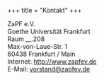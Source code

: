+++
title = "Kontakt"
+++

ZaPF e.V.  
Goethe Universität Frankfurt  
Raum __.208  
Max-von-Laue-Str. 1  
60438 Frankfurt / Main  
Internet: http://www.zapfev.de  
E-Mail: [vorstand@zapfev.de](mailto:vorstand@zapfev.de)
